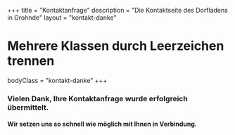 +++
title       = "Kontaktanfrage"
description = "Die Kontaktseite des Dorfladens in Grohnde"
layout      = "kontakt-danke"
# Mehrere Klassen durch Leerzeichen trennen
bodyClass   = "kontakt-danke"
+++

### Vielen Dank, Ihre Kontaktanfrage wurde erfolgreich übermittelt.

#### Wir setzen uns so schnell wie möglich mit Ihnen in Verbindung.
